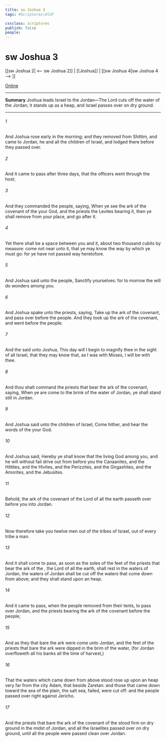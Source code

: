 ```yaml
---
title: sw Joshua 3
tags: #Scriptures\OldT

cssclass: scriptures
publish: false
people:
---
```


# sw Joshua 3
[[sw Joshua 2| <-- sw Joshua 2]] | [[Joshua]] | [[sw Joshua 4|sw Joshua 4 --> ]]

[Online](https://churchofjesuschrist.org/study/scriptures/ot/josh/3?lang=eng)

---
__Summary__
Joshua leads Israel to the Jordan—The Lord cuts off the water of the Jordan; it stands up as a heap, and Israel passes over on dry ground.

---
###### 1 
And Joshua rose early in the morning; and they removed from Shittim, and came to Jordan, he and all the children of Israel, and lodged there before they passed over.

###### 2 
And it came to pass after three days, that the officers went through the host;

###### 3 
And they commanded the people, saying, When ye see the ark of the covenant of the  your God, and the priests the Levites bearing it, then ye shall remove from your place, and go after it.

###### 4 
Yet there shall be a space between you and it, about two thousand cubits by measure: come not near unto it, that ye may know the way by which ye must go: for ye have not passed  way heretofore.

###### 5 
And Joshua said unto the people, Sanctify yourselves: for to morrow the  will do wonders among you.

###### 6 
And Joshua spake unto the priests, saying, Take up the ark of the covenant, and pass over before the people. And they took up the ark of the covenant, and went before the people.

###### 7 
And the  said unto Joshua, This day will I begin to magnify thee in the sight of all Israel, that they may know that, as I was with Moses,  I will be with thee.

###### 8 
And thou shalt command the priests that bear the ark of the covenant, saying, When ye are come to the brink of the water of Jordan, ye shall stand still in Jordan.

###### 9 
And Joshua said unto the children of Israel, Come hither, and hear the words of the  your God.

###### 10 
And Joshua said, Hereby ye shall know that the living God  among you, and  he will without fail drive out from before you the Canaanites, and the Hittites, and the Hivites, and the Perizzites, and the Girgashites, and the Amorites, and the Jebusites.

###### 11 
Behold, the ark of the covenant of the Lord of all the earth passeth over before you into Jordan.

###### 12 
Now therefore take you twelve men out of the tribes of Israel, out of every tribe a man.

###### 13 
And it shall come to pass, as soon as the soles of the feet of the priests that bear the ark of the , the Lord of all the earth, shall rest in the waters of Jordan,  the waters of Jordan shall be cut off  the waters that come down from above; and they shall stand upon an heap.

###### 14 
And it came to pass, when the people removed from their tents, to pass over Jordan, and the priests bearing the ark of the covenant before the people;

###### 15 
And as they that bare the ark were come unto Jordan, and the feet of the priests that bare the ark were dipped in the brim of the water, (for Jordan overfloweth all his banks all the time of harvest,)

###### 16 
That the waters which came down from above stood  rose up upon an heap very far from the city Adam, that  beside Zaretan: and those that came down toward the sea of the plain,  the salt sea, failed,  were cut off: and the people passed over right against Jericho.

###### 17 
And the priests that bare the ark of the covenant of the  stood firm on dry ground in the midst of Jordan, and all the Israelites passed over on dry ground, until all the people were passed clean over Jordan.

